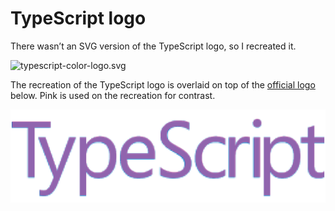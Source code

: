 TypeScript logo
===============
There wasn’t an SVG version of the TypeScript logo, so I recreated it.

![typescript-color-logo.svg]

The recreation of the TypeScript logo is overlaid on top of the [official logo]
below. Pink is used on the recreation for contrast.

![typescript_logo_high_contrast_comparison.png]

[official logo]: http://www.typescriptlang.org/content/images/logo_small.png
[typescript-color-logo.svg]: https://cdn.rawgit.com/pedromaltez/typescript-logo-recreation/master/typescript-color-logo.svg
[typescript_logo_high_contrast_comparison.png]: typescript_logo_high_contrast_comparison.png
